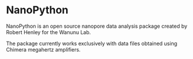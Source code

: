 NanoPython
==========

NanoPython is an open source nanopore data analysis package created by Robert Henley for the Wanunu Lab.

The package currently works exclusively with data files obtained using Chimera megahertz amplifiers.
